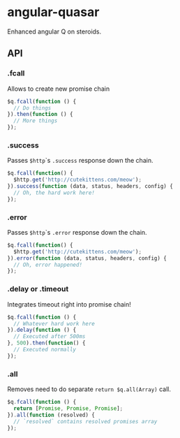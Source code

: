angular-quasar
==============

Enhanced angular Q on steroids.

## API

### .fcall

Allows to create new promise chain

```js
$q.fcall(function () {
  // Do things
}).then(function () {
  // More things
});
```

### .success

Passes `$http`\`s `.success` response down the chain.

```js
$q.fcall(function() {
  $http.get('http://cutekittens.com/meow');
}).success(function (data, status, headers, config) {
  // Oh, the hard work here!
});
```

### .error

Passes `$http`\`s `.error` response down the chain.

```js
$q.fcall(function() {
  $http.get('http://cutekittens.com/meow');
}).error(function (data, status, headers, config) {
  // Oh, error happened!
});
```

### .delay or .timeout

Integrates timeout right into promise chain!

```js
$q.fcall(function () {
  // Whatever hard work here
}).delay(function () {
  // Executed after 500ms
}, 500).then(function() {
  // Executed normally
});
```

### .all

Removes need to do separate `return $q.all(Array)` call.

```js
$q.fcall(function () {
  return [Promise, Promise, Promise];
}).all(function (resolved) {
  // `resolved` contains resolved promises array
});
```
